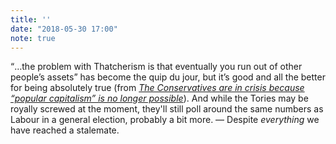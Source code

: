 ```yaml
---
title: ''
date: "2018-05-30 17:00"
note: true
---
```


<q>&hellip;the problem with Thatcherism is that eventually you run out of other people’s assets</q> has become the quip du jour, but it’s good and all the better for being absolutely true (from <cite><a href="https://www.newstatesman.com/politics/economy/2018/05/conservatives-are-crisis-because-popular-capitalism-no-longer-possible">The Conservatives are in crisis because “popular capitalism” is no longer possible</a></cite>). And while the Tories may be royally screwed at the moment, they'll still poll around the same numbers as Labour in a general election, probably a bit more. &#8212; Despite _everything_ we have reached a stalemate.

